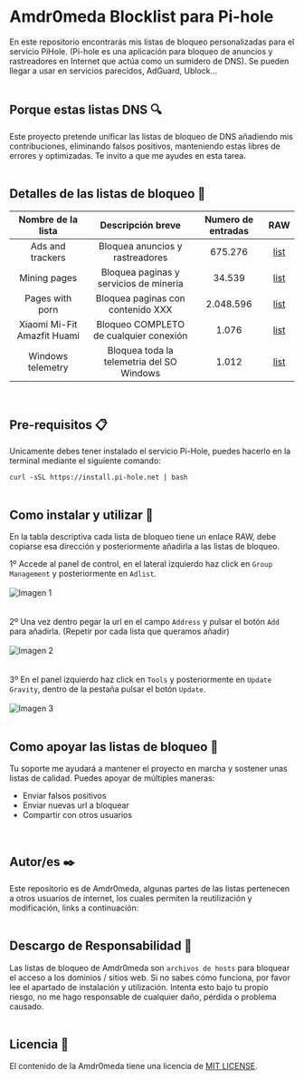# Amdr0meda Blocklist para Pi-hole
En este repositorio encontrarás mis listas de bloqueo personalizadas para el servicio PiHole. (Pi-hole es una aplicación para bloqueo de anuncios y rastreadores en Internet que actúa como un sumidero de DNS). Se pueden llegar a usar en servicios parecidos, AdGuard, Ublock...
<br/><br/>
## Porque estas listas DNS 🔍
Este proyecto pretende unificar las listas de bloqueo de DNS añadiendo mis contribuciones, eliminando falsos positivos, manteniendo estas libres de errores y optimizadas. Te invito a que me ayudes en esta tarea.
<br/><br/>
## Detalles de las listas de bloqueo 📖
|Nombre de la lista|Descripción breve|Numero de entradas|RAW|
|:-:|:-:|:--:|:--:|
Ads and trackers | Bloquea anuncios y rastreadores | 675.276 | [list](https://raw.githubusercontent.com/Amdr0meda/Blocklist_Pi_Hole/master/Ads%20and%20trackers.txt) | 
Mining pages | Bloquea paginas y servicios de mineria| 34.539 | [list](https://raw.githubusercontent.com/Amdr0meda/Blocklist_Pi_Hole/master/Mining%20pages.txt) | 
Pages with porn | Bloquea paginas con contenido XXX | 2.048.596 | [list](https://raw.githubusercontent.com/Amdr0meda/Blocklist_Pi_Hole/master/Porn%20pages.txt) | 
Xiaomi  Mi-Fit  Amazfit  Huami | Bloqueo COMPLETO de cualquier conexión | 1.076 | [list](https://raw.githubusercontent.com/Amdr0meda/Blocklist_Pi_Hole/master/Xiaomi%20Mi-Fit%20Amazfit%20Huami.txt) | 
Windows telemetry | Bloquea toda la telemetria del SO Windows | 1.012 | [list](https://raw.githubusercontent.com/Amdr0meda/Blocklist_Pi_Hole/master/Windows%20telemetry.txt) |
<br/>

## Pre-requisitos 📋
Unicamente debes tener instalado el servicio Pi-Hole, puedes hacerlo en la terminal mediante el siguiente comando:

`curl -sSL https://install.pi-hole.net | bash`
<br/><br/>

## Como instalar y utilizar 🔧
En la tabla descriptiva cada lista de bloqueo tiene un enlace RAW, debe copiarse esa dirección y posteriormente añadirla a las listas de bloqueo.<br/>

1º	Accede al panel de control, en el lateral izquierdo haz click en `Group Management` y posteriormente en `Adlist`.<br/><br/>
![Imagen 1](https://github.com/Amdr0meda/Blocklist_Pi_Hole/blob/master/readme_imagenes/group_management.png)<br/><br/><br/>
2º	Una vez dentro pegar la url en el campo `Address` y pulsar el botón `Add` para añadirla. (Repetir por cada lista que queramos añadir)<br/><br/>
![Imagen 2](https://github.com/Amdr0meda/Blocklist_Pi_Hole/blob/master/readme_imagenes/address_add.png)<br/><br/><br/>
3º	En el panel izquierdo haz click en `Tools` y posteriormente en `Update Gravity`, dentro de la pestaña pulsar el botón `Update`.<br/><br/>
![Imagen 3](https://github.com/Amdr0meda/Blocklist_Pi_Hole/blob/master/readme_imagenes/tools_update_gravity_update.png)<br/><br/>

## Como apoyar las listas de bloqueo 🙋
Tu soporte me ayudará a mantener el proyecto en marcha y sostener unas listas de calidad. Puedes apoyar de múltiples maneras:
- Enviar falsos positivos
- Enviar nuevas url a bloquear
- Compartir con otros usuarios
<br/>

## Autor/es ✒️
Este repositorio es de Amdr0meda, algunas partes de las listas pertenecen a otros usuarios de internet, los cuales permiten la reutilización y modificación, links a continuación:
<br/><br/>

## Descargo de Responsabilidad 🚨
Las listas de bloqueo de Amdr0meda son `archivos de hosts` para bloquear el acceso a los dominios / sitios web. Si no sabes cómo funciona, por favor lee el apartado de instalación y utilización. Intenta esto bajo tu propio riesgo, no me hago responsable de cualquier daño, pérdida o problema causado.
<br/><br/>

## Licencia 📄
El contenido de la Amdr0meda tiene una licencia de [MIT LICENSE](https://raw.githubusercontent.com/Amdr0meda/Blocklist_Pi_Hole/master/LICENSE).
<br/><br/>
